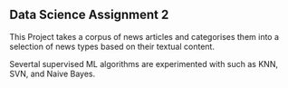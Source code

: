 ## Data Science Assignment 2

This Project takes a corpus of news articles and categorises them into a selection of news types based on their textual content.

Severtal supervised ML algorithms are experimented with such as KNN, SVN, and Naive Bayes.
